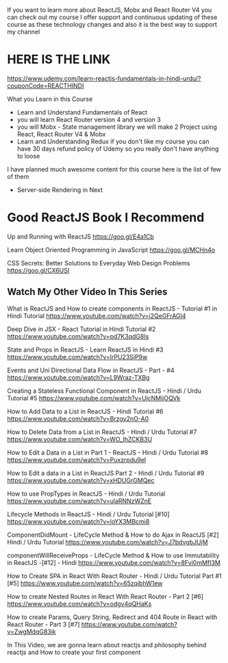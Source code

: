 
If you want to learn more about  ReactJS, Mobx and React Router V4 you can check out my course I offer support and continuous updating of  these course as these technology changes and also it is the best way to support my channel 

HERE IS THE LINK
===============
https://www.udemy.com/learn-reactjs-fundamentals-in-hindi-urdu/?couponCode=REACTHINDI


What you Learn in this Course 
- Learn and Understand Fundamentals of React
- you will learn React Router version 4 and version 3
- you will Mobx - State management library we will make 2 Project using React, React Router V4 & Mobx 
 - Learn and Understanding Redux 
if you don't like my course you can have 30 days refund policy of Udemy so you really don't have anything to loose 

I have planned much awesome content for this course 
here is the list of few of them 

- Server-side Rendering in Next

Good ReactJS Book I Recommend
============================
Up and Running with ReactJS
https://goo.gl/E4a1Cb

Learn Object Oriented Programming in JavaScript
https://goo.gl/MCHn4o

CSS Secrets: Better Solutions to Everyday Web Design Problems
https://goo.gl/CX6USI


Watch My Other Video In This Series
---------------------------------------------------------

What is ReactJS and How to create components in ReactJS - Tutorial #1 in Hindi Tutorial 
https://www.youtube.com/watch?v=i2QeGFrAGI4

Deep Dive in JSX - React Tutorial in Hindi Tutorial #2 
https://www.youtube.com/watch?v=pd7K3qdG8Is

State and Props in ReactJS - Learn ReactJS in Hindi #3 
https://www.youtube.com/watch?v=IrPU23SjP9w

Events and Uni Directional Data Flow in ReactJS - Part - #4 
https://www.youtube.com/watch?v=L9Wraz-TXBg

Creating a Stateless Functional Component in ReactJS - Hindi / Urdu Tutorial #5 
https://www.youtube.com/watch?v=UjcNMijOQVk

How to Add Data to a List in ReactJS - Hindi Tutorial #6 
https://www.youtube.com/watch?v=Brzgy2nO-A0

How to Delete Data from a List in ReactJS - Hindi / Urdu Tutorial #7 
https://www.youtube.com/watch?v=WO_IhZCKB3U

How to Edit a Data in a List in Part 1 - ReactJS - Hindi / Urdu Tutorial #8 
https://www.youtube.com/watch?v=Puxzrpdu9eI

How to Edit a data in a List in ReactJS Part 2 - Hindi / Urdu Tutorial #9 
https://www.youtube.com/watch?v=xHDUGrGMQec

How to use PropTypes in ReactJS - Hindi / Urdu Tutorial 
https://www.youtube.com/watch?v=ulaRNNzWZnE

Lifecycle Methods in ReactJS - Hindi / Urdu Tutorial [#10] 
https://www.youtube.com/watch?v=loYX3MBcmi8

ComponentDidMount - LifeCycle Method & How to do Ajax in 
ReactJS [#2] Hindi / Urdu Tutorial 
https://www.youtube.com/watch?v=J7bdvgbJUjM

componentWillReceiveProps - LifeCycle Method & How to use Immutability in ReactJS -[#12] - Hindi 
https://www.youtube.com/watch?v=8Fvi0mMfI3M

How to Create SPA in React With React Router - Hindi / Urdu Tutorial Part #1 [#5] 
https://www.youtube.com/watch?v=65zqibhW1ew

How to create Nested Routes in React With React Router - Part 2 [#6] 
https://www.youtube.com/watch?v=odgv4qQHaKs

How to create Params, Query String, Redirect and 404 Route in React with React Router - Part 3 [#7] 
https://www.youtube.com/watch?v=ZwgMdqG83ik

In This Video, we are gonna learn about reactjs and philosophy behind reactjs and How to create your first component
